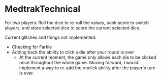 # MedtrakTechnical
For two players:
Roll the dice to re-roll the values, bank score to switch players, and store selected dice to score the current selected dice.

Current glitches and things not implemented:

- Checking for Farkle
- Adding back the ability to click a die after your round is over
  - At the current moment, the game only allows each die to be clicked once throughout the whole game. Moving forward, I would implement a way to re-add the onclick ability after the player's turn is over.